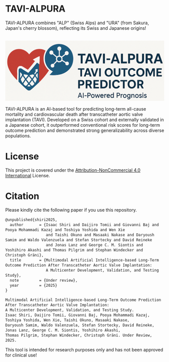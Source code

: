 # TAVI-ALPURA
TAVI-ALPURA combines "ALP" (Swiss Alps) and "URA" (from Sakura, Japan's cherry blossom), reflecting its Swiss and Japanese origins!

</br><img src="assets/images/TAVI-ALPURA.png"></br>

TAVI-ALPURA is an AI-based tool for predicting long-term all-cause mortality and cardiovascular death after transcatheter aortic valve implantation (TAVI). Developed on a Swiss cohort and externally validated in a Japanese cohort, it outperformed conventional risk scores for long-term outcome prediction and demonstrated strong generalizability across diverse populations.




# License
This project is covered under the [Attribution-NonCommercial 4.0 International](LICENSE.md) License.

# Citation
Please kindly cite the following paper if you use this repository.


```
@unpublished{shiri2025,
  author       = {Isaac Shiri and Daijiro Tomii and Giovanni Baj and Pooya Mohammadi Kazaj and Toshiya Yoshida and Wen Xie
                  and Taishi Okuno and Masaaki Nakase and Daryoush Samim and Waldo Valenzuela and Stefan Stortecky and David Reineke
                  and Jonas Lanz and George C. M. Siontis and Yoshihiro Akashi and Thomas Pilgrim and Stephan Windecker and Christoph Gräni},
  title        = {Multimodal Artificial Intelligence-based Long-Term Outcome Prediction After Transcatheter Aortic Valve Implantation:
                  A Multicenter Development, Validation, and Testing Study},
  note         = {Under review},
  year         = {2025}
}

```

```
Multimodal Artificial Intelligence-based Long-Term Outcome Prediction After Transcatheter Aortic Valve Implantation:
A Multicenter Development, Validation, and Testing Study.
Isaac Shiri, Daijiro Tomii, Giovanni Baj, Pooya Mohammadi Kazaj, Toshiya Yoshida, Wen Xie, Taishi Okuno, Masaaki Nakase,
Daryoush Samim, Waldo Valenzuela, Stefan Stortecky, David Reineke, Jonas Lanz, George C. M. Siontis, Yoshihiro Akashi,
Thomas Pilgrim, Stephan Windecker, Christoph Gräni. Under Review, 2025.

```


This tool is intended for research purposes only and has not been approved for clinical use!

